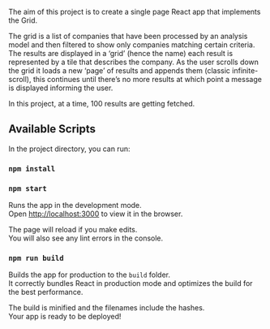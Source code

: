 The aim of this project is to create a single page React app that implements the Grid.

The grid is a list of companies that have been processed by an analysis model and then filtered to show only companies matching certain criteria.
The results are displayed in a ‘grid’ (hence the name) each result is represented by a tile that describes the company.
As the user scrolls down the grid it loads a new ‘page’ of results and appends them (classic infinite-scroll), this continues until there’s no more results at which point a message is displayed informing the user.

In this project, at a time, 100 results are getting fetched.

## Available Scripts
In the project directory, you can run:

### `npm install`
### `npm start`

Runs the app in the development mode.<br>
Open [http://localhost:3000](http://localhost:3000) to view it in the browser.

The page will reload if you make edits.<br>
You will also see any lint errors in the console.

### `npm run build`

Builds the app for production to the `build` folder.<br>
It correctly bundles React in production mode and optimizes the build for the best performance.

The build is minified and the filenames include the hashes.<br>
Your app is ready to be deployed!
